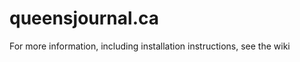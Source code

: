 <!-- This file is formatted in Markdown. You can view a compiled version of it at http://github.com/tylerball/queensjournal.ca -->

# queensjournal.ca

For more information, including installation instructions, see the wiki
